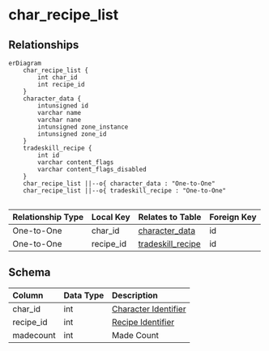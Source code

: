 # char_recipe_list

## Relationships

```mermaid
erDiagram
    char_recipe_list {
        int char_id
        int recipe_id
    }
    character_data {
        intunsigned id
        varchar name
        varchar nane
        intunsigned zone_instance
        intunsigned zone_id
    }
    tradeskill_recipe {
        int id
        varchar content_flags
        varchar content_flags_disabled
    }
    char_recipe_list ||--o{ character_data : "One-to-One"
    char_recipe_list ||--o{ tradeskill_recipe : "One-to-One"


```


| Relationship Type | Local Key | Relates to Table | Foreign Key |
| :--- | :--- | :--- | :--- |
| One-to-One | char_id | [character_data](../../schema/characters/character_data.md) | id |
| One-to-One | recipe_id | [tradeskill_recipe](../../schema/tradeskills/tradeskill_recipe.md) | id |


## Schema

| Column | Data Type | Description |
| :--- | :--- | :--- |
| char_id | int | [Character Identifier](character_data.md) |
| recipe_id | int | [Recipe Identifier](../../schema/tradeskills/tradeskill_recipe.md) |
| madecount | int | Made Count |

